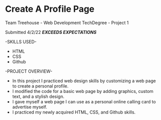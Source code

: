 # Create A Profile Page
  Team Treehouse - Web Development TechDegree - Project 1


Submitted 4/2/22 ***EXCEEDS EXPECTATIONS***

-SKILLS USED-
* HTML
* CSS
* Github

-PROJECT OVERVIEW-
* In this project I practiced web design skills by customizing a web page to create a personal profile.
* I modified the code for a basic web page by adding graphics, custom text, and a stylish design.
* I gave myself a web page I can use as a personal online calling card to advertise myself.
* I practiced my newly acquired HTML, CSS, and Github skills.

